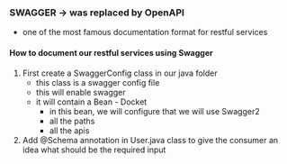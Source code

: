 ### SWAGGER -> was replaced by OpenAPI
- one of the most famous documentation format for restful services

#### How to document our restful services using Swagger
1. First create a SwaggerConfig class in our java folder
   - this class is a swagger config file
   - this will enable swagger
   - it will contain a Bean - Docket
     - in this bean, we will configure that we will use Swagger2
     - all the paths
     - all the apis
2. Add @Schema annotation in User.java class to give the consumer an idea what should be the required input